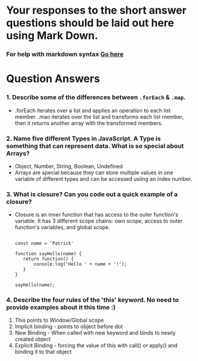# Your responses to the short answer questions should be laid out here using Mark Down.
### For help with markdown syntax [Go here](https://github.com/adam-p/markdown-here/wiki/Markdown-Cheatsheet)

# Question Answers

### 1. Describe some of the differences between `.forEach` & `.map`.

 - .forEach iterates over a list and applies an operation to each list member. .mao iterates over the list and transforms each list member, then it returns another array with the transformed members.

### 2. Name five different Types in JavaScript. A Type is something that can represent data. What is so special about Arrays?

 - Object, Number, String, Boolean, Undefined
- Arrays are special because they can store multiple values in one variable of different types and can be accessed usiing an index number.

### 3. What is closure? Can you code out a quick example of a closure?

- Closure is an inner function that has access to the outer function's variable. It has 3 different scope chains: own scope, access to outer function's variables, and global scope.
    
    ```

    const name = 'Patrick'
    
    function sayHello(name) {
       return function() {
           console.log('Hello ' + name + '!');
       }
   }

   sayHello(name);

   ```

### 4. Describe the four rules of the 'this' keyword. No need to provide examples about it this time :)

1. This points to Window/Global scope
2. Implicit binding - points to object before dot
3. New Binding - When called with new keyword and binds to newly created object
4. Explicit Binding - forcing the value of this with call() or apply() and binding it to that object